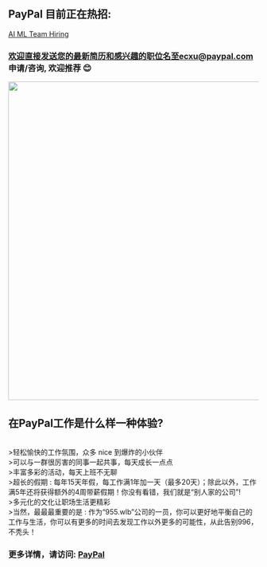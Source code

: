 ## PayPal 目前正在热招:

[AI ML Team Hiring](https://github.com/Echoxu101/PayPal---Job-Openings/blob/master/AI%20Engineer.MD)


### 欢迎直接发送您的最新简历和感兴趣的职位名至ecxu@paypal.com 申请/咨询, 欢迎推荐 😊

<img src="./0518 AJS PayPal Singapore-07397.jpg" width="640px">

## 在PayPal工作是什么样一种体验?
  <br />  >轻松愉快的工作氛围，众多 nice 到爆炸的小伙伴
  <br />  >可以与一群很厉害的同事一起共事，每天成长一点点
  <br />  >丰富多彩的活动，每天上班不无聊
  <br />  >超长的假期 : 每年15天年假，每工作满1年加一天（最多20天）；除此以外，工作满5年还将获得额外的4周带薪假期！你没有看错，我们就是“别人家的公司”!
  <br />  >多元化的文化让职场生活更精彩
  <br />  >当然，最最最重要的是 : 作为“955.wlb”公司的一员，你可以更好地平衡自己的工作与生活，你可以有更多的时间去发现工作以外更多的可能性，从此告别996，不秃头！

### 更多详情，请访问: [PayPal](https://www.paypal.com/us/webapps/mpp/about)
